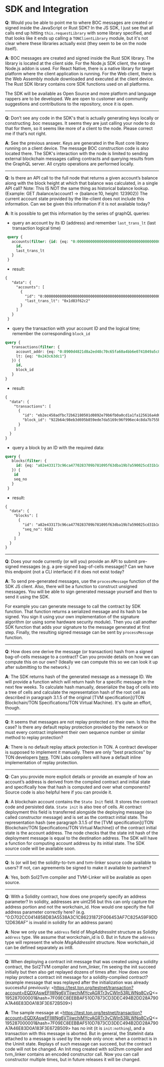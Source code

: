 # SDK and Integration

**Q**: Would you be able to point me to where BOC messages are created or signed inside the JavaScript or Rust SDK? In the JS SDK, I just see that all calls end up hitting `this.requestLibrary` with some library specified, and that looks like it ends up calling a `TONClientLibrary` module, but it's not clear where these libraries actually exist (they seem to be on the node itself).

**A**: BOC messages are created and signed inside the Rust SDK library. The library is located at the client side. For the Node.js SDK client, the native Node.js addon is used. For React Native, there is a native library for target platform where the client application is running. For the Web client, there is the Web Assembly module downloaded and executed at the client device. The Rust SDK library contains core SDK functions used on all platforms.

The SDK will be available as Open Source and more platform and language rappers are to be developed. We are open to customer and community suggestions and contributions to the repository, once it is open.

------

**Q**: Don’t see any code in the SDK's that is actually generating keys locally or constructing .boc messages. It seems they are just calling your node to do that for them, so it seems like more of a client to the node. Please correct me if that’s not right.

**A**: See the previous answer. Keys are generated in the Rust core library running on a client device. The message BOC construction code is also located there. The SDK's interaction with the node is limited to sending external blockchain messages calling contracts and querying results from the GraphQL server. All crypto operations are performed locally.

------

**Q**: Is there an API call to the full node that returns a given account’s balance along with the block height at which that balance was calculated, in a single API call? Note: This IS NOT the same thing as historical balance lookup. (Example: GET /balance/account1 -> {balance:10, height: 123902}) The current account state provided by the lite-client does not include this information. Can we be given this information if it is not available today?

**A**: It is possible to get this information by the series of graphQL queries:

- query an account by its ID (address) and remember `last_trans_lt` (last transaction logical time)

```SQL
 query {
   accounts(filter: {id: {eq: "0:0000000000000000000000000000000000000000000000000000000000000000"}}) {
     id,
     last_trans_lt
   }
 }
```

- result:

```html
{
   "data": {
     "accounts": [
       {
         "id": "0:0000000000000000000000000000000000000000000000000000000000000000",
         "last_trans_lt": "0x1d83f62c2"
       }
     ]
   }
 }
```

- query the transaction with your account ID and the logical time; remember the corresponding `block_id`

```sql
query {
   transactions(filter: {
     account_addr: {eq: "0:8900d4821d8a2ed48c70c65fa60a4bb6e0741049a5c830b1fbb1b418895c1a5f"},
     lt: {eq: "0x243c63dc1"}
   }) {
     id,
     block_id
   }
}
```

- result:

```HTML
{
  "data": {
    "transactions": [
      {
        "id": "eb2ec458adfbc72b62180501d0892e79b6fb0a0cd1a1fa125616a4d6a2d851a1",
        "block_id": "922b64c98eb3d695b859ede7da5169c96f996ec4c8da7b755b72fad76ab4cd69"
      }
    ]
  }
}
```

- query a block by an ID with the required data:

```sql
query {
   blocks(filter: {
     id: {eq: "a82e433173c96ca4770283709b781095f63dba19b7a590025cd31b1d705ff896"}
   }) {
    id
    seq_no
   }
 }
```

- result:

```html
{
  "data": {
    "blocks": [
      {
        "id": "a82e433173c96ca4770283709b781095f63dba19b7a590025cd31b1d705ff896",
        "seq_no": 9182
      }
    ]
  }
}
```

------

**Q**: Does your node currently (or will you) provide an API to submit pre-signed messages (e.g. a pre-signed bag-of-cells message)? Can we have this endpoint (not a CLI interface) if it does not exist today?

**A**: To send pre-generated messages, use the `processMessage` function of the SDK JS client. Also, there will be a function to construct unsigned messages. You will be able to sign generated message yourself and then to send it using the SDK. 

For example you can generate message to call the contract by SDK function. That function returns a serialized message and its hash to be signed. You sign it using your own implementation of the signature algorithm (or using some hardware security module). Then you call another SDK function that adds your signature to the message generated at first step. Finally, the resulting signed message can be sent by `processMessage` function.

------

**Q**: How does one derive the message (or transaction) hash from a signed bag-of-cells message to a contract? Can you provide details on how we can compute this on our own? (Ideally we can compute this so we can look it up after submitting to the network.)

**A**: The SDK returns hash of the generated message as a message ID. We will provide a function which will return hash for a specific message in the next few weeks. To calculate hash manually, deserialize the bag of cells into a tree of cells and calculate the representation hash of the root cell as described in paragraph 3.1.5 of the original [TVM specification](/TON Blockchain/TON Specifications/TON Virtual Machine). It's quite an effort, though.

------

**Q**: It seems that messages are not replay protected on their own. Is this the case? Is there any default replay protection provided by the network or must every contract implement their own sequence number or similar method to replay protection?

**A**: There is no default replay attack protection in TON. A contract developer is supposed to implement it manually. There are only "best practices" by TON developers [here](https://test.ton.org/smc-guidelines.txt). TON Labs compilers will have a default inline implementation of replay protection.

------

**Q**: Can you provide more explicit details or provide an example of how an account’s address is derived from the compiled contract and initial state and specifically how that hash is computed and over what components? Source code is also helpful here if you can provide it.

**A**: A blockchain account contains the `State Init` field. It stores the contract code and persisted data. `State init` is also tree of cells. At contract deployment this field is transferred alongside the deploying message (so called constructor message) and is set as the contract initial state. The representation hash (see paragraph 3.1.5 of the [TVM specification](/TON Blockchain/TON Specifications/TON Virtual Machine)) of the contract initial state is the account address. The node checks that the state init hash of the deployment message is equal to the destination address. The SDK will have a function for computing account address by its initial state. The SDK source code will be available soon.

------

**Q**: Is (or will be) the solidity-to-tvm and tvm-linker source code available to users? If not, can agreements be signed to make it available to partners?

**A**: Yes, both Sol2Tvm compiler and TVM-Linker will be available as open source.

------

**Q**: With a Solidity contract, how does one properly specify an address parameter? In solidity, addresses are uint256 but this can only capture the address portion and not the workchain_id. How would one specify the full address parameter correctly here? (e.g. “0:D702CC0414858D83A5538A3C1C86231872F006453AF7C825A59F9DD12D636AF” is invalid in solidity for an address param)

**A**: Now we only use the `address` field of *MsgAddressInt* structure as Solidity `address` type. We assume that worckchain_id is 0. But in future the `address` type will represent the whole *MsgAddressInt* structure. Now workchain_id can be defined separately as int8.

------

**Q**: When deploying a contract init message that was created using a solidity contract, the Sol2TVM compiler and tvm_linker, I’m seeing the init succeed initially but then also get replayed dozens of times after. How does one replay protect a contract init message for a solidity-compiled contract? (example message that was replayed after the initialization was already successful previously: <https://test.ton.org/testnet/transaction?account=EQDXAswEFIWNg6VTijwchiMYcvAGRTr3yCWln53RLWNq8CvQ<=195287000001&hash=7F09EC8EEBBAF510D7873CD3DEC494B2DD28A790A7A46E83D0A183F3E672B509>)

**A**: The sample message at <https://test.ton.org/testnet/transaction?account=EQDXAswEFIWNg6VTijwchiMYcvAGRTr3yCWln53RLWNq8CvQ<=195287000001&hash=7F09EC8EEBBAF510D7873CD3DEC494B2DD28A790A7A46E83D0A183F3E672B509> has no init (it is `init:nothing`), and a transaction with this message is aborted. But in general, the StateInit data attached to a message is used by the node only once: when a contract is in the Uninit state. Replays of such message can succeed, but the contract code will not be changed. An Init msg created with sol2tvm compiler and tvm_linker contains an encoded constructor call. Now you can call constructor multiple times, but in future releases it will be changed.


